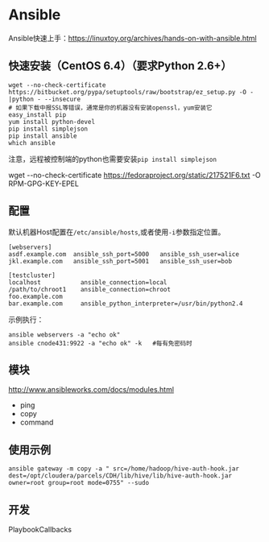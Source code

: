 # Ansible

Ansible快速上手：<https://linuxtoy.org/archives/hands-on-with-ansible.html>

## 快速安装（CentOS 6.4）（要求Python 2.6+）

    wget --no-check-certificate https://bitbucket.org/pypa/setuptools/raw/bootstrap/ez_setup.py -O -|python - --insecure
    # 如果下载中报SSL等错误，通常是你的机器没有安装openssl，yum安装它
    easy_install pip
    yum install python-devel
    pip install simplejson
    pip install ansible
    which ansible

注意，远程被控制端的python也需要安装`pip install simplejson`

 wget --no-check-certificate https://fedoraproject.org/static/217521F6.txt -O RPM-GPG-KEY-EPEL


## 配置

默认机器Host配置在`/etc/ansible/hosts`,或者使用`-i`参数指定位置。

	[webservers]
	asdf.example.com  ansible_ssh_port=5000   ansible_ssh_user=alice
	jkl.example.com   ansible_ssh_port=5001   ansible_ssh_user=bob

	[testcluster]
	localhost           ansible_connection=local
	/path/to/chroot1    ansible_connection=chroot
	foo.example.com
	bar.example.com		ansible_python_interpreter=/usr/bin/python2.4

示例执行：
	
	ansible webservers -a "echo ok"
	ansible cnode431:9922 -a "echo ok" -k   #每有免密码时

## 模块

<http://www.ansibleworks.com/docs/modules.html>

*   ping
*   copy
*   command

## 使用示例

    ansible gateway -m copy -a " src=/home/hadoop/hive-auth-hook.jar dest=/opt/cloudera/parcels/CDH/lib/hive/lib/hive-auth-hook.jar owner=root group=root mode=0755" --sudo

## 开发

PlaybookCallbacks

